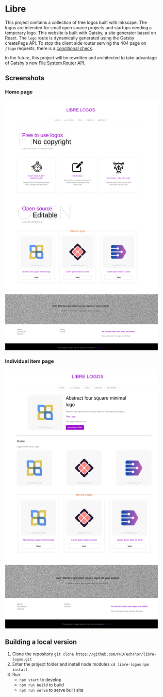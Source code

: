 # Libre

This project contains a collection of free logos built with Inkscape.
The logos are intended for small open source projects and startups needing a temporary logo.
This website is built with Gatsby, a site generator based on React. The `logo` route is dynamically generated using the Gatsby createPage API. To stop the client side router serving the 404 page on `/logo` requests, there is a [conditional check](./src/pages/404.js).

In the future, this project will be rewritten and architected to take advantage of Gatsby's new [File System Router API](https://www.gatsbyjs.com/docs/reference/routing/creating-routes/#using-the-file-system-route-api).

## Screenshots

### Home page
![](screenshot.png)

### Individual item page
![](screenshot1.png)

## Building a local version

1. Clone the repository
    `git clone https://github.com/PROTechThor/libre-logos.git`
2. Enter the project folder and install node modules
    `cd libre-logos`
    `npm install`
3. Run
    - `npm start` to develop
    - `npm run build` to build
    - `npm run serve` to serve built site
